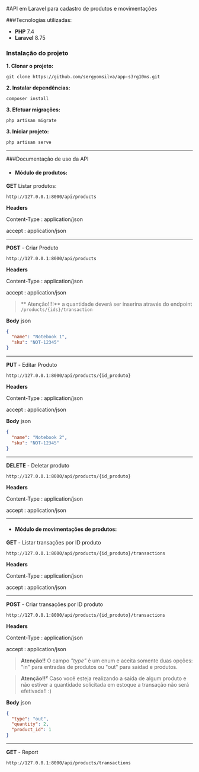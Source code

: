 #API em Laravel para cadastro de produtos e movimentações

###Tecnologias utilizadas:

- **PHP** 7.4
- **Laravel** 8.75

### Instalação do projeto
**1. Clonar o projeto:**

`git clone https://github.com/sergyomsilva/app-s3rg10ms.git`

**2. Instalar dependências:**

`composer install`

**3. Efetuar migrações:**

`php artisan migrate`

**3. Iniciar projeto:**

`php artisan serve`

------------
###Documentação de uso da API

- #### Módulo de produtos:

**GET** Listar produtos:

`http://127.0.0.1:8000/api/products`

**Headers**

Content-Type : application/json

accept : application/json

------------


**POST** - Criar Produto

`http://127.0.0.1:8000/api/products`

**Headers**

Content-Type : application/json

accept : application/json

>** Atenção!!!!** a quantidade deverá ser inserina através do endpoint `/products/{ids}/transaction`

**Body** json
```json
{
  "name": "Notebook 1",
  "sku": "NOT-12345"
}
```
------------
**PUT** - Editar Produto

`http://127.0.0.1:8000/api/products/{id_produto}`

**Headers**

Content-Type : application/json

accept : application/json

**Body** json

```json
{
  "name": "Notebook 2",
  "sku": "NOT-12345"
}
```
------------
**DELETE** - Deletar produto

`http://127.0.0.1:8000/api/products/{id_produto}`

**Headers**

Content-Type : application/json

accept : application/json

------------


- #### Módulo de movimentações de produtos:

**GET** -  Listar transações por ID produto

`http://127.0.0.1:8000/api/products/{id_produto}/transactions`

**Headers**

Content-Type : application/json

accept : application/json

------------

**POST** - Criar transações por ID produto

`http://127.0.0.1:8000/api/products/{id_produto}/transactions`

**Headers**

Content-Type : application/json

accept : application/json

> **Atenção!!** O campo *"type"* é um enum e aceita somente duas opções: "in" para entradas de produtos ou "out" para saídad e produtos.

> **Atenção!!²** Caso você esteja realizando a saída de algum produto e não estiver a quantidade solicitada em estoque a transação não será efetivada!! :)

**Body** json
```json
{
  "type": "out",
  "quantity": 2,
  "product_id": 1
}
```

------------

**GET** - Report

`http://127.0.0.1:8000/api/products/transactions`
